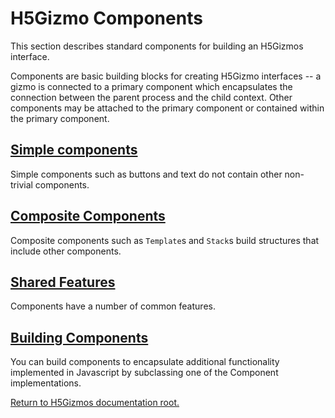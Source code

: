 
# H5Gizmo Components 

This section describes standard components for building an H5Gizmos interface.

Components are basic building blocks for creating H5Gizmo interfaces -- a gizmo is connected to a primary
component which encapsulates the connection between the parent process and the child context.  Other components
may be attached to the primary component or contained within the primary component.

<h2>
<a href="Simple.md">
Simple components
</a>
</h2>

Simple components such as buttons and text do not contain other non-trivial components.

<h2>
<a href="Composite.md">
Composite Components
</a>
</h2>

Composite components such as `Template`s and `Stack`s build structures that include other components.

<h2>
<a href="Shared.md">
Shared Features
</a>
</h2>

Components have a number of common features.

<h2>
<a href="Building.md">
Building Components
</a>
</h2>

You can build components to encapsulate additional functionality implemented in Javascript
by subclassing one of the Component implementations.



<a href="../README.md">
Return to H5Gizmos documentation root.
</a>
